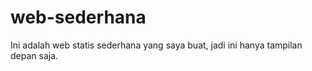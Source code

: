 # web-sederhana
Ini adalah web statis sederhana yang saya buat, jadi ini hanya tampilan depan saja.
